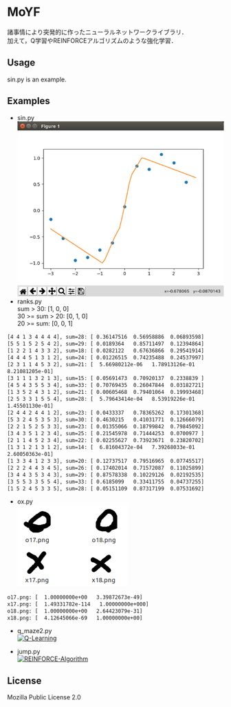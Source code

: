 # MoYF
諸事情により突発的に作ったニューラルネットワークライブラリ．  
加えて，Q学習やREINFORCEアルゴリズムのような強化学習．
## Usage
sin.py is an example.
## Examples
* sin.py  
![sin.py](imgs/sin.png)
* ranks.py  
sum > 30:       [1, 0, 0]  
30 >= sum > 20: [0, 1, 0]  
20 >= sum:      [0, 0, 1]  

```
[4 4 1 3 4 4 4 4], sum=28: [ 0.36147516  0.56958886  0.06893598]
[5 5 1 5 2 5 4 2], sum=29: [ 0.0189364   0.85711497  0.12394864]
[1 2 2 1 4 3 3 2], sum=18: [ 0.0282122   0.67636866  0.29541914]
[4 4 4 5 1 3 1 2], sum=24: [ 0.01226515  0.74235488  0.24537997]
[2 3 1 1 4 5 3 2], sum=21: [  5.66980212e-06   1.78913126e-01   8.21081205e-01]
[3 1 1 1 3 2 1 3], sum=15: [ 0.05691473  0.70920137  0.2338839 ]
[4 5 4 3 5 5 3 4], sum=33: [ 0.70769435  0.26047844  0.03182721]
[1 3 5 2 4 3 1 2], sum=21: [ 0.00605468  0.79401064  0.19993468]
[2 5 3 3 1 5 5 4], sum=28: [  5.79643414e-04   8.53919226e-01   1.45501130e-01]
[2 4 4 2 4 4 1 2], sum=23: [ 0.0433337   0.78365262  0.17301368]
[5 3 2 4 5 3 5 3], sum=30: [ 0.4630215   0.41031771  0.12666079]
[2 2 1 5 2 5 3 3], sum=23: [ 0.01355066  0.18799842  0.79845092]
[3 4 3 5 1 2 3 4], sum=25: [ 0.21545978  0.71444253  0.0700977 ]
[2 1 1 4 5 2 3 4], sum=22: [ 0.02255627  0.73923671  0.23820702]
[1 3 1 2 1 3 1 2], sum=14: [  6.81604372e-04   7.39268033e-01   2.60050363e-01]
[1 3 3 4 1 2 3 3], sum=20: [ 0.12737517  0.79516965  0.07745517]
[2 2 2 4 4 3 4 5], sum=26: [ 0.17402014  0.71572087  0.11025899]
[3 4 4 3 5 3 4 3], sum=29: [ 0.87578338  0.10229126  0.02192535]
[3 5 5 3 3 5 5 4], sum=33: [ 0.6185099   0.33411755  0.04737255]
[1 5 2 4 5 3 3 5], sum=28: [ 0.05151109  0.87317199  0.07531692]
```

* ox.py  
![ox.png](imgs/ox.png)  

```
o17.png: [  1.00000000e+00   3.39872673e-49]
x17.png: [  1.49331782e-114   1.00000000e+000]
o18.png: [  1.00000000e+00   2.64423079e-31]
x18.png: [  4.12645066e-69   1.00000000e+00]
```

* q_maze2.py  
[![Q-Learning](http://img.youtube.com/vi/4qWrmaR-yDw/0.jpg)](http://www.youtube.com/watch?v=4qWrmaR-yDw)

* jump.py  
[![REINFORCE-Algorithm](http://img.youtube.com/vi/8cT78AvDTyI/0.jpg)](http://www.youtube.com/watch?v=8cT78AvDTyI)

## License
Mozilla Public License 2.0
